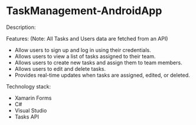 # TaskManagement-AndroidApp

Description:

Features:
(Note: All Tasks and Users data are fetched from an API)
- Allow users to sign up and log in using their credentials.
- Allows users to view a list of tasks assigned to their team.
- Allows users to create new tasks and assign them to team members.
- Allows users to edit and delete tasks.
- Provides real-time updates when tasks are assigned, edited, or deleted.

Technology stack:
- Xamarin Forms
- C#
- Visual Studio
- Tasks API
